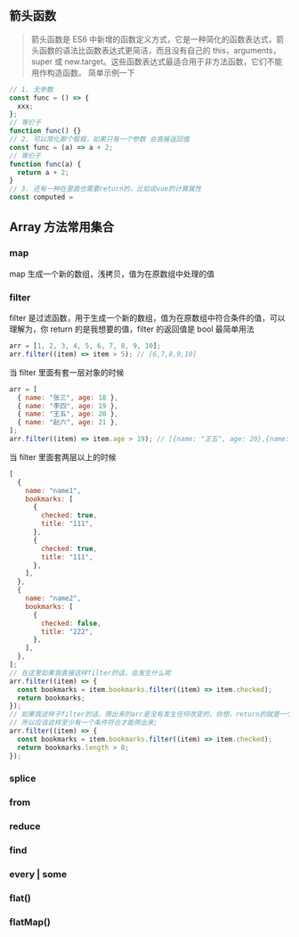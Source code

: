 ## 箭头函数

> 箭头函数是 ES6 中新增的函数定义方式，它是一种简化的函数表达式，箭头函数的语法比函数表达式更简洁，而且没有自己的 this，arguments，super 或 new.target。这些函数表达式最适合用于非方法函数，它们不能用作构造函数。
> 简单示例一下

```js
// 1. 无参数
const func = () => {
  xxx;
};
// 等价于
function func() {}
// 2. 可以简化那个框框，如果只有一个参数 会直接返回值
const func = (a) => a + 2;
// 等价于
function func(a) {
  return a + 2;
}
// 3. 还有一种在里面也需要return的，比如说vue的计算属性
const computed =
```

## Array 方法常用集合

### map

map 生成一个新的数组，浅拷贝，值为在原数组中处理的值

### filter

filter 是过滤函数，用于生成一个新的数组，值为在原数组中符合条件的值，可以理解为，你 return 的是我想要的值，filter 的返回值是 bool
最简单用法

```js
arr = [1, 2, 3, 4, 5, 6, 7, 8, 9, 10];
arr.filter((item) => item > 5); // [6,7,8,9,10]
```

当 filter 里面有套一层对象的时候

```js
arr = [
  { name: "张三", age: 18 },
  { name: "李四", age: 19 },
  { name: "王五", age: 20 },
  { name: "赵六", age: 21 },
];
arr.filter((item) => item.age > 19); // [{name: "王五", age: 20},{name: "赵六", age: 21}]
```

当 filter 里面套两层以上的时候

```js
[
  {
    name: "name1",
    bookmarks: [
      {
        checked: true,
        title: "111",
      },
      {
        checked: true,
        title: "111",
      },
    ],
  },
  {
    name: "name2",
    bookmarks: [
      {
        checked: false,
        title: "222",
      },
    ],
  },
];
// 在这里如果我直接这样filter的话，会发生什么呢
arr.filter((item) => {
  const bookmarks = item.bookmarks.filter((item) => item.checked);
  return bookmarks;
});
// 如果我这样子filter的话，筛出来的arr是没有发生任何改变的，你想，return的就是一个bookmarks，相当于没有筛，无论这个bookmarks是有还是没有都一样
// 所以应该这样至少有一个条件符合才能筛出来;
arr.filter((item) => {
  const bookmarks = item.bookmarks.filter((item) => item.checked);
  return bookmarks.length > 0;
});

```

### splice

### from

### reduce

### find

### every | some

### flat()

### flatMap()

```

```
